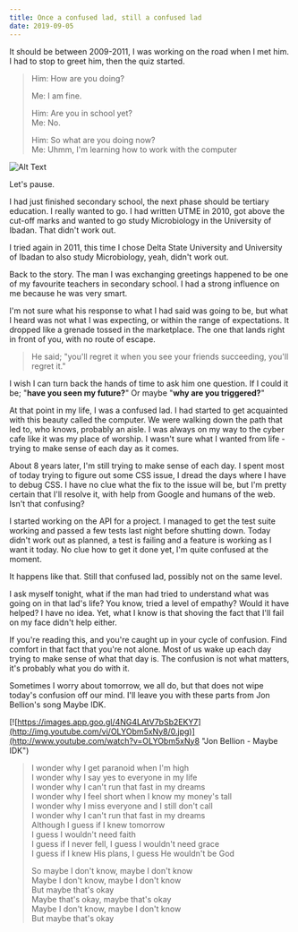 ```yaml
---
title: Once a confused lad, still a confused lad
date: 2019-09-05
---
```


It should be between 2009-2011, I was working on the road when I met him. I had to stop to greet him, then the quiz started.

>Him: How are you doing?  
>
>Me: I am fine.
>
>Him: Are you in school yet?  
>Me: No.
>
>Him: So what are you doing now?  
>Me: Uhmm, I'm learning how to work with the computer



![Alt Text](https://media.giphy.com/media/3o751RM9NiqPJUqLLi/giphy.gif)

Let's pause.

I had just finished secondary school, the next phase should be tertiary education. I really wanted to go. I had written UTME in 2010, got above the cut-off marks and wanted to go study Microbiology in the University of Ibadan. That didn't work out.

I tried again in 2011, this time I chose Delta State University and University of Ibadan to also study Microbiology, yeah, didn't work out.

Back to the story. The man I was exchanging greetings happened to be one of my favourite teachers in secondary school. I had a strong influence on me because he was very smart.

I'm not sure what his response to what I had said was going to be, but what I heard was not what I was expecting, or within the range of expectations. It dropped like a grenade tossed in the marketplace. The one that lands right in front of you, with no route of escape.

>He said; "you'll regret it when you see your friends succeeding, you'll regret it."

I wish I can turn back the hands of time to ask him one question. If I could it be; "**have you seen my future?**" Or maybe "**why are you triggered?**"

At that point in my life, I was a confused lad. I had started to get acquainted with this beauty called the computer. We were walking down the path that led to, who knows, probably an aisle. I was always on my way to the cyber cafe like it was my place of worship. I wasn't sure what I wanted from life - trying to make sense of each day as it comes.

About 8 years later, I'm still trying to make sense of each day. I spent most of today trying to figure out some CSS issue, I dread the days where I have to debug CSS. I have no clue what the fix to the issue will be, but I'm pretty certain that I'll resolve it, with help from Google and humans of the web. Isn't that confusing?

I started working on the API for a project. I managed to get the test suite working and passed a few tests last night before shutting down. Today didn't work out as planned, a test is failing and a feature is working as I want it today. No clue how to get it done yet, I'm quite confused at the moment.

It happens like that. Still that confused lad, possibly not on the same level.

I ask myself tonight, what if the man had tried to understand what was going on in that lad's life? You know, tried a level of empathy? Would it have helped? I have no idea. Yet, what I know is that shoving the fact that I'll fail on my face didn't help either.

If you're reading this, and you're caught up in your cycle of confusion. Find comfort in that fact that you're not alone. Most of us wake up each day trying to make sense of what that day is. The confusion is not what matters, it's probably what you do with it.

Sometimes I worry about tomorrow, we all do, but that does not wipe today's confusion off our mind. I'll leave you with these parts from Jon Bellion's song Maybe IDK.

[![https://images.app.goo.gl/4NG4LAtV7bSb2EKY7](http://img.youtube.com/vi/OLYObm5xNy8/0.jpg)](http://www.youtube.com/watch?v=OLYObm5xNy8 "Jon Bellion - Maybe IDK")

>I wonder why I get paranoid when I'm high  
>I wonder why I say yes to everyone in my life  
>I wonder why I can't run that fast in my dreams  
>I wonder why I feel short when I know my money's tall  
>I wonder why I miss everyone and I still don't call  
>I wonder why I can't run that fast in my dreams  
>Although I guess if I knew tomorrow  
>I guess I wouldn't need faith  
>I guess if I never fell, I guess I wouldn't need grace  
>I guess if I knew His plans, I guess He wouldn't be God 
> 
>So maybe I don't know, maybe I don't know  
>Maybe I don't know, maybe I don't know  
>But maybe that's okay  
>Maybe that's okay, maybe that's okay  
>Maybe I don't know, maybe I don't know  
>But maybe that's okay  